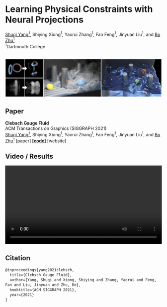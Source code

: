 
# Learning Physical Constraints with Neural Projections

[Shuqi Yang<sup>1</sup>](https://y-sq.github.io/), Shiying Xiong<sup>1</sup>, Yaorui Zhang<sup>1</sup>, Fan Feng<sup>1</sup>, Jinyuan Liu<sup>1</sup>, and [Bo Zhu<sup>1</sup>](https://www.cs.dartmouth.edu/~bozhu/)  
<sup>1</sup>Dartmouth College

<br>

<img src="res/overview.png"/>

## Paper 
**Clebsch Gauge Fluid**  
ACM Transactions on Graphics (SIGGRAPH 2021)  
[Shuqi Yang<sup>1</sup>](https://y-sq.github.io/), Shiying Xiong<sup>1</sup>, Yaorui Zhang<sup>1</sup>, Fan Feng<sup>1</sup>, Jinyuan Liu<sup>1</sup>, and [Bo Zhu<sup>1</sup>](https://www.cs.dartmouth.edu/~bozhu/) 
[paper] **[<a href="res/code.zip" download="code.zip">code</a>]**  [website]

## Video / Results
<video src="res/video.mp4" controls="controls" width="100%">Video</video>

## Citation
```
@inproceedings{yang2021clebsch,
  title={Clebsch Gauge Fluid},
  author={Yang, Shuqi and Xiong, Shiying and Zhang, Yaorui and Feng, Fan and Liu, Jinyuan and Zhu, Bo},
  booktitle={ACM SIGGRAPH 2021},
  year={2021}
}
```
